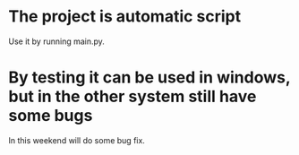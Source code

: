 # The project is automatic script
Use it by running main.py.
# By testing it can be used in windows, but in the other system still have some bugs
In this weekend will do some bug fix.
